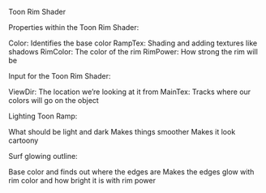 Toon Rim Shader

Properties within the Toon Rim Shader:

Color: Identifies the base color 
RampTex: Shading and adding textures like shadows
RimColor: The color of the rim
RimPower: How strong the rim will be

Input for the Toon Rim Shader:

ViewDir: The location we’re looking at it from
MainTex: Tracks where our colors will go on the object

Lighting Toon Ramp:

What should be light and dark
Makes things smoother
Makes it look cartoony

Surf glowing outline:

Base color and finds out where the edges are
Makes the edges glow with rim color and how bright it is with rim power

